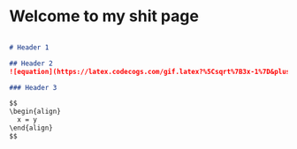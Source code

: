 # Welcome to my shit page

```markdown

# Header 1

## Header 2
![equation](https://latex.codecogs.com/gif.latex?%5Csqrt%7B3x-1%7D&plus;%281&plus;x%29%5E2)

### Header 3

$$
\begin{align}
  x = y
\end{align}
$$




```

